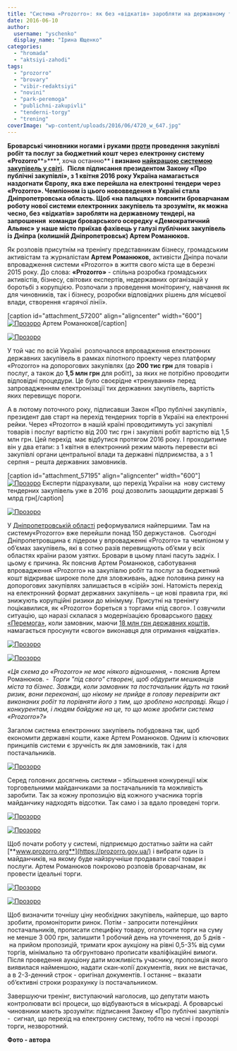 ```yaml
---
title: "Система «Prozorro»: як без «відкатів» заробляти на державному тендері"
date: 2016-06-10
author: 
  username: "yschenko"
  display_name: "Ірина Ющенко"
categories: 
  - "hromada"
  - "aktsiyi-zahodi"
tags: 
  - "prozorro"
  - "brovary"
  - "vibir-redaktsiyi"
  - "novini"
  - "park-peremoga"
  - "publichni-zakupivli"
  - "tenderni-torgy"
  - "trening"
coverImage: "wp-content/uploads/2016/06/4720_w_647.jpg"
---
```


**Броварські чиновники ногами і руками [проти](https://mpz.brovary.org/brovarska-meriya-ne-hoche-kupuvaty-poslugy-cherez-systemu-prozorro) проведення закупівлі робіт та послуг за бюджетний кошт через** **електронну систему **«Prozorro******»****, хоча останню** **і визнано [найкращою системою закупівель у світі](http://www.epravda.com.ua/rus/news/2016/05/19/593140/).**  ****Після підписання президентом Закону «Про публічні закупівлі», з 1 квітня 2016 року Україна намагається наздогнати Європу, яка вже перейшла на електронні тендери через «Prozorro». Чемпіоном із цього нововведення в Україні стала Дніпропетровська область. Щоб «на пальцях» пояснити броварчанам роботу нової системи електронних закупівель та зрозуміти, як можна чесно, без «відкатів» заробляти на державному тендері,** на запрошення  **команди броварського осередку «Демократичний Альянс»**** **у наше місто приїхав фахівець у галузі публічних закупівель із Дніпра (колишній Дніпропетровськ) Артем Романюков.**

Як розповів присутнім на тренінгу представникам бізнесу, громадським активістам та журналістам **Артем Романюков,** активісти Дніпра почали впровадження системи «Prozorro» в життя свого міста ще в березні 2015 року. До слова: **«Prozorro»** - спільна розробка громадських активістів, бізнесу, світових експертів, недержавних організацій у боротьбі з корупцією. Розпочали з проведення моніторингу, навчання як для чиновників, так і бізнесу, розробки відповідних рішень для місцевої влади, створення «гарячої лінії».

\[caption id="attachment\_57200" align="aligncenter" width="600"\][![Прозоро](https://mpz.brovary.org/wp-content/uploads/2016/06/12-3.jpg)](https://mpz.brovary.org/wp-content/uploads/2016/06/12-3.jpg) Артем Романюков\[/caption\]

[![Прозоро](https://mpz.brovary.org/wp-content/uploads/2016/06/9-3.jpg)](https://mpz.brovary.org/wp-content/uploads/2016/06/9-3.jpg)

У той час по всій Україні  розпочалося впровадження електронних державних закупівель в рамках пілотного проекту через платформу «Prozorro» на допорогових закупівлях (до **200 тис грн** для товарів і послуг, а також до **1,5 млн грн** для робіт)**,** за яких не потрібно проводити відповідні процедури. Це було своєрідне «тренування» перед запровадженням електронізації тих державних закупівель, вартість яких перевищує пороги.

А в лютому поточного року, підписавши Закон «Про публічні закупівлі», президент дав старт на перехід тендерних торгів в Україні на електронні рейки. Через «Prozorro» в нашій країні проводитимуть усі закупівлі товарів і послуг вартістю від 200 тис грн і закупівлі робіт вартістю від 1,5 млн грн. Цей перехід  має відбутися протягом 2016 року. І проходитиме він у два етапи: з 1 квітня в електронний режим мають перевести всі закупівлі органи центральної влади та державні підприємства, а з 1 серпня – решта державних замовників. 

\[caption id="attachment\_57195" align="aligncenter" width="600"\][![Прозоро](https://mpz.brovary.org/wp-content/uploads/2016/06/7-3.jpg)](https://mpz.brovary.org/wp-content/uploads/2016/06/7-3.jpg) Експерти підрахували, що перехід України на  нову систему тендерних закупівель уже в 2016  році дозволить заощадити державі 5 млрд грн\[/caption\]

[![Прозоро](https://mpz.brovary.org/wp-content/uploads/2016/06/10-3.jpg)](https://mpz.brovary.org/wp-content/uploads/2016/06/10-3.jpg)

У [Дніпропетровській області](http://www.rbc.ua/ukr/news/sistemu-prozorro-perehodyat-eshche-gosuchrezhdeniy-1441783691.html) реформувалися найпершими. Там на систему«Prozorro» вже перейшли понад 150 держустанов.  Сьогодні  Дніпропетровщина є лідером у впровадженні «Prozorro» та чемпіоном у об’ємах закупівель, які в сотню разів перевищують об’єми у всіх областях країни разом узятих. Бровари в цьому плані пасуть задніх. І цьому є причина. Як пояснив Артем Романюков, саботування впровадження «Prozorro» на закупівлю робіт та послуг за бюджетний кошт відкриває широке поле для зловживань, адже половина ринку на допорогових закупівлях залишається в «сірій» зоні. Натомість перехід на електронний формат державних закупівель – це нові правила гри, які знижують корупційні ризики до мінімуму. Присутні на тренінгу поцікавилися, як «Prozorro» бореться з торгами «під свого». І озвучили ситуацію, що наразі склалася з модернізацією броварського [парку «Перемога»](https://mpz.brovary.org/park-yak-rubikon-abo-chyya-peremoga-mera-chy-gromady/), коли замовник, маючи [18 млн грн державних коштів,](https://mpz.brovary.org/obureni-brovarchany-zirvaly-torgy-shhodo-18-miljoniv-gryven-na-kapremont-parku-peremoga/)  намагається просунути «свого» виконавця для отримання «відкатів».

[![Прозоро](https://mpz.brovary.org/wp-content/uploads/2016/06/5-3.jpg)](https://mpz.brovary.org/wp-content/uploads/2016/06/5-3.jpg)

[![Прозоро](https://mpz.brovary.org/wp-content/uploads/2016/06/13-2.jpg)](https://mpz.brovary.org/wp-content/uploads/2016/06/13-2.jpg)

_«Ця схема до_ _«Prozorro»_ _не має ніякого відношення,_ **\-** пояснив Артем Романюков. -  _Торги "під свого" створені, щоб обдурити мешканців міста та бізнес. Завжди, коли замовник та постачальник йдуть на такий ризик, вони переконані, що нікому не прийде в голову перевірити акт виконаних робіт та порівняти його з тим, що зроблено насправді. Якщо і конкурентам, і людям байдуже на це, то що може зробити система «Prozorro»?»_

Загалом система електронних закупівель побудована так, щоб економити державні кошти, каже Артем Романюков. Одним із ключових принципів системи є зручність як для замовників, так і для постачальників.

[![Прозоро](https://mpz.brovary.org/wp-content/uploads/2016/06/8-3.jpg)](https://mpz.brovary.org/wp-content/uploads/2016/06/8-3.jpg)

Серед головних досягнень системи – збільшення конкуренції між торговельними майданчиками за постачальників та можливість заробити. Так за кожну пропозицію від кожного учасника торгів майданчику надходять відсотки. Так само і за вдало проведені торги.

[![Прозоро](https://mpz.brovary.org/wp-content/uploads/2016/06/16-1.jpg)](https://mpz.brovary.org/wp-content/uploads/2016/06/16-1.jpg)

[![Прозоро](https://mpz.brovary.org/wp-content/uploads/2016/06/6-3.jpg)](https://mpz.brovary.org/wp-content/uploads/2016/06/6-3.jpg)

Щоб почати роботу у системі, підприємцю достатньо зайти на сайт [**www.prozorro.org**](https://prozorro.gov.ua/) і вибрати один із майданчиків, на якому буде найзручніше продавати свої товари і послуги. Артем Романюков покроково розповів броварчанам, як провести ідеальні торги.

[![Прозоро](https://mpz.brovary.org/wp-content/uploads/2016/06/14-2.jpg)](https://mpz.brovary.org/wp-content/uploads/2016/06/14-2.jpg)

[![Прозоро](https://mpz.brovary.org/wp-content/uploads/2016/06/4-3.jpg)](https://mpz.brovary.org/wp-content/uploads/2016/06/4-3.jpg)

Щоб визначити точнішу ціну необхідних закупівель, найперше, що варто зробити, промоніторити ринок. Потім - запросити потенційних постачальників, прописати специфіку товару, оголосити торги на суму не менше 3 000 грн, залишити 1 робочий день на уточнення, до 5 днів -  на прийом пропозицій, тримати крок аукціону на рівні 0,5-3% від суми торгів, мінімально та обгрунтовано прописати кваліфікаційні вимоги. Після проведення аукціону дати можливість учаснику, пропозиція якого виявилася найменшою, надати скан-копії документів, яких не вистачає, а в 2-3-денний строк - оригінал документів. І останнє – вказати об’єктивні строки розрахунку із постачальником.

Завершуючи тренінг, виступаючий наголосив, що депутати мають контролювати всі процеси, що відбуваються в міськраді. А броварські чиновники мають зрозуміти: підписання Закону «Про публічні закупівлі» -  сигнал, що перехід на електронну систему, тобто на чесні і прозорі торги, незворотний.

**Фото - автора**
